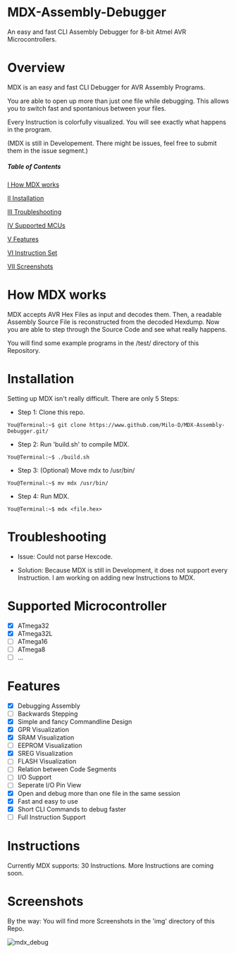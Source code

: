 # MDX-Assembly-Debugger                        
An easy and fast CLI Assembly Debugger for 8-bit Atmel AVR
Microcontrollers.

# Overview
MDX is an easy and fast CLI Debugger for AVR Assembly Programs.

You are able to open up more than just one file while debugging. This
allows you to switch fast and spontanious between your files.

Every Instruction is colorfully visualized. You will see exactly what
happens in the program.

(MDX is still in Developement. There might be issues, feel free to submit them in the issue segment.)

##### Table of Contents
[I How MDX works](#How-MDX-works)

[II Installation](#Installation)

[III Troubleshooting](#Troubleshooting)

[IV Supported MCUs](#Supported-Microcontroller)

[V Features](#How-To)

[VI Instruction Set](#Instructions)

[VII Screenshots](#Screenshots)

# How MDX works
MDX accepts AVR Hex Files as input and decodes them. Then, a readable
Assembly Source File is reconstructed from the decoded Hexdump.
Now you are able to step through the Source Code and see what really happens.

You will find some example programs in the /test/ directory of this Repository.

# Installation
Setting up MDX isn't really difficult. There are only 5 Steps:

- Step 1: Clone this repo.
```console
You@Terminal:~$ git clone https://www.github.com/Milo-D/MDX-Assembly-Debugger.git/
```

- Step 2: Run 'build.sh' to compile MDX.
```console
You@Terminal:~$ ./build.sh
```

- Step 3: (Optional) Move mdx to /usr/bin/
```console
You@Terminal:~$ mv mdx /usr/bin/
```

- Step 4: Run MDX.
```console
You@Terminal:~$ mdx <file.hex>
```

# Troubleshooting

-  Issue: Could not parse Hexcode.

-  Solution: Because MDX is still in Development, it does not support every
   Instruction. I am working on adding new Instructions to MDX. 

# Supported Microcontroller
- [x] ATmega32
- [x] ATmega32L
- [ ] ATmega16
- [ ] ATmega8
- [ ] ...

# Features
- [x] Debugging Assembly
- [ ] Backwards Stepping
- [x] Simple and fancy Commandline Design
- [x] GPR Visualization
- [x] SRAM Visualization
- [ ] EEPROM Visualization
- [x] SREG Visualization
- [ ] FLASH Visualization
- [ ] Relation between Code Segments
- [ ] I/O Support
- [ ] Seperate I/O Pin View
- [x] Open and debug more than one file in the same session
- [x] Fast and easy to use
- [x] Short CLI Commands to debug faster
- [ ] Full Instruction Support

# Instructions
Currently MDX supports: 30 Instructions. More Instructions are coming soon.

# Screenshots

By the way: You will find more Screenshots in the 'img' directory of this Repo.

![mdx_debug](https://user-images.githubusercontent.com/46600932/69670835-182d1280-1095-11ea-8fd7-0117d2dfbbbf.png)
